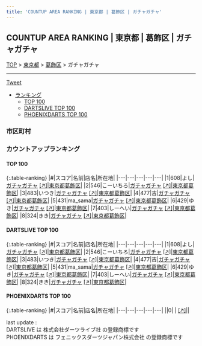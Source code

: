 ```yaml
---
title: 'COUNTUP AREA RANKING | 東京都 | 葛飾区 | ガチャガチャ'
---
```

## COUNTUP AREA RANKING | 東京都 | 葛飾区 | ガチャガチャ

[TOP](/darts/rank/) > [東京都](/darts/rank/東京都/) > [葛飾区](/darts/rank/東京都/葛飾区/) > ガチャガチャ

___

<a href="https://twitter.com/share?ref_src=twsrc%5Etfw" data-text="COUNTUP AREA RANKING | 東京都葛飾区ガチャガチャ" class="twitter-share-button" data-hashtags="DARTSLIVE,PHOENIXDARTS,darts,ダーツ" data-show-count="false">Tweet</a>

* [ランキング](#カウントアップランキング)
    * [TOP 100](#top-100)
    * [DARTSLIVE TOP 100](#dartslive-top-100)
    * [PHOENIXDARTS TOP 100](#phoenixdarts-top-100)

### 市区町村

<ul>

</ul>

### カウントアップランキング

#### TOP 100



{:.table-ranking}
|#|スコア|名前|店名|所在地|
|---|---|---|---|---|
|1|608|<span class="rank-name-dl">よし</span>|<a href="/darts/rank/shops/9ce41534af7f2de858d385ea46352d8f.html">ガチャガチャ</a> <a href="https://search.dartslive.com/jp/shop/9ce41534af7f2de858d385ea46352d8f">[↗]</a>|<a href="/darts/rank/東京都/葛飾区">東京都葛飾区</a>|
|2|546|<span class="rank-name-dl">こーいちろ</span>|<a href="/darts/rank/shops/9ce41534af7f2de858d385ea46352d8f.html">ガチャガチャ</a> <a href="https://search.dartslive.com/jp/shop/9ce41534af7f2de858d385ea46352d8f">[↗]</a>|<a href="/darts/rank/東京都/葛飾区">東京都葛飾区</a>|
|3|483|<span class="rank-name-dl">いつき</span>|<a href="/darts/rank/shops/9ce41534af7f2de858d385ea46352d8f.html">ガチャガチャ</a> <a href="https://search.dartslive.com/jp/shop/9ce41534af7f2de858d385ea46352d8f">[↗]</a>|<a href="/darts/rank/東京都/葛飾区">東京都葛飾区</a>|
|4|477|<span class="rank-name-dl">吉</span>|<a href="/darts/rank/shops/9ce41534af7f2de858d385ea46352d8f.html">ガチャガチャ</a> <a href="https://search.dartslive.com/jp/shop/9ce41534af7f2de858d385ea46352d8f">[↗]</a>|<a href="/darts/rank/東京都/葛飾区">東京都葛飾区</a>|
|5|431|<span class="rank-name-dl">ma_sama</span>|<a href="/darts/rank/shops/9ce41534af7f2de858d385ea46352d8f.html">ガチャガチャ</a> <a href="https://search.dartslive.com/jp/shop/9ce41534af7f2de858d385ea46352d8f">[↗]</a>|<a href="/darts/rank/東京都/葛飾区">東京都葛飾区</a>|
|6|429|<span class="rank-name-dl">ゆき</span>|<a href="/darts/rank/shops/9ce41534af7f2de858d385ea46352d8f.html">ガチャガチャ</a> <a href="https://search.dartslive.com/jp/shop/9ce41534af7f2de858d385ea46352d8f">[↗]</a>|<a href="/darts/rank/東京都/葛飾区">東京都葛飾区</a>|
|7|403|<span class="rank-name-dl">しーへい</span>|<a href="/darts/rank/shops/9ce41534af7f2de858d385ea46352d8f.html">ガチャガチャ</a> <a href="https://search.dartslive.com/jp/shop/9ce41534af7f2de858d385ea46352d8f">[↗]</a>|<a href="/darts/rank/東京都/葛飾区">東京都葛飾区</a>|
|8|324|<span class="rank-name-dl">きき</span>|<a href="/darts/rank/shops/9ce41534af7f2de858d385ea46352d8f.html">ガチャガチャ</a> <a href="https://search.dartslive.com/jp/shop/9ce41534af7f2de858d385ea46352d8f">[↗]</a>|<a href="/darts/rank/東京都/葛飾区">東京都葛飾区</a>|


#### DARTSLIVE TOP 100



{:.table-ranking}
|#|スコア|名前|店名|所在地|
|---|---|---|---|---|
|1|608|<span class="rank-name-dl">よし</span>|<a href="/darts/rank/shops/9ce41534af7f2de858d385ea46352d8f.html">ガチャガチャ</a> <a href="https://search.dartslive.com/jp/shop/9ce41534af7f2de858d385ea46352d8f">[↗]</a>|<a href="/darts/rank/東京都/葛飾区">東京都葛飾区</a>|
|2|546|<span class="rank-name-dl">こーいちろ</span>|<a href="/darts/rank/shops/9ce41534af7f2de858d385ea46352d8f.html">ガチャガチャ</a> <a href="https://search.dartslive.com/jp/shop/9ce41534af7f2de858d385ea46352d8f">[↗]</a>|<a href="/darts/rank/東京都/葛飾区">東京都葛飾区</a>|
|3|483|<span class="rank-name-dl">いつき</span>|<a href="/darts/rank/shops/9ce41534af7f2de858d385ea46352d8f.html">ガチャガチャ</a> <a href="https://search.dartslive.com/jp/shop/9ce41534af7f2de858d385ea46352d8f">[↗]</a>|<a href="/darts/rank/東京都/葛飾区">東京都葛飾区</a>|
|4|477|<span class="rank-name-dl">吉</span>|<a href="/darts/rank/shops/9ce41534af7f2de858d385ea46352d8f.html">ガチャガチャ</a> <a href="https://search.dartslive.com/jp/shop/9ce41534af7f2de858d385ea46352d8f">[↗]</a>|<a href="/darts/rank/東京都/葛飾区">東京都葛飾区</a>|
|5|431|<span class="rank-name-dl">ma_sama</span>|<a href="/darts/rank/shops/9ce41534af7f2de858d385ea46352d8f.html">ガチャガチャ</a> <a href="https://search.dartslive.com/jp/shop/9ce41534af7f2de858d385ea46352d8f">[↗]</a>|<a href="/darts/rank/東京都/葛飾区">東京都葛飾区</a>|
|6|429|<span class="rank-name-dl">ゆき</span>|<a href="/darts/rank/shops/9ce41534af7f2de858d385ea46352d8f.html">ガチャガチャ</a> <a href="https://search.dartslive.com/jp/shop/9ce41534af7f2de858d385ea46352d8f">[↗]</a>|<a href="/darts/rank/東京都/葛飾区">東京都葛飾区</a>|
|7|403|<span class="rank-name-dl">しーへい</span>|<a href="/darts/rank/shops/9ce41534af7f2de858d385ea46352d8f.html">ガチャガチャ</a> <a href="https://search.dartslive.com/jp/shop/9ce41534af7f2de858d385ea46352d8f">[↗]</a>|<a href="/darts/rank/東京都/葛飾区">東京都葛飾区</a>|
|8|324|<span class="rank-name-dl">きき</span>|<a href="/darts/rank/shops/9ce41534af7f2de858d385ea46352d8f.html">ガチャガチャ</a> <a href="https://search.dartslive.com/jp/shop/9ce41534af7f2de858d385ea46352d8f">[↗]</a>|<a href="/darts/rank/東京都/葛飾区">東京都葛飾区</a>|


#### PHOENIXDARTS TOP 100



{:.table-ranking}
|#|スコア|名前|店名|所在地|
|---|---|---|---|---|
||0|<span class="rank-name-dl"> </span>|<a href="/darts/rank/shops/.html"></a> <a href="">[↗]</a>|<a href="/darts/rank//"></a>|


<div class="footer border-top border-gray-light mt-5 pt-3 text-right text-gray">
    last update : <span style="font-weight: italic" id="foot_last_modified"></span><br />
    DARTSLIVE は 株式会社ダーツライブ社 の登録商標です<br />
    PHOENIXDARTS は フェニックスダーツジャパン株式会社 の登録商標です<br />
</div>

<script src="https://cdnjs.cloudflare.com/ajax/libs/jquery.tablesorter/2.31.3/js/jquery.tablesorter.min.js" integrity="sha512-qzgd5cYSZcosqpzpn7zF2ZId8f/8CHmFKZ8j7mU4OUXTNRd5g+ZHBPsgKEwoqxCtdQvExE5LprwwPAgoicguNg==" crossorigin="anonymous" referrerpolicy="no-referrer"></script>
<link rel="stylesheet" href="https://cdnjs.cloudflare.com/ajax/libs/jquery.tablesorter/2.31.3/css/theme.default.min.css" integrity="sha512-wghhOJkjQX0Lh3NSWvNKeZ0ZpNn+SPVXX1Qyc9OCaogADktxrBiBdKGDoqVUOyhStvMBmJQ8ZdMHiR3wuEq8+w==" crossorigin="anonymous" referrerpolicy="no-referrer" />
<script>
$(function() {
    $(".table-ranking").tablesorter({sortList:[[0, 0]]});
    $("#foot_last_modified").text(formatDate(new Date(document.lastModified), 'yyyy-MM-dd HH:mm:ss'));
});
</script>

<script async src="https://platform.twitter.com/widgets.js" charset="utf-8"></script>